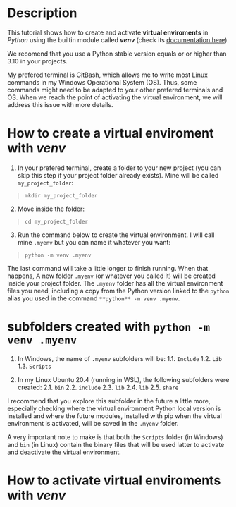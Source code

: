 # Description

This tutorial shows how to create and activate **virtual enviroments** in *Python* using the builtin module called ***venv*** (check its [documentation here](https://docs.python.org/3/library/venv.html)).

We recomend that you use a Python stable version equals or or higher than 3.10 in your projects.

My prefered terminal is GitBash, which allows me to write most Linux commands in my Windows Operational System (OS). Thus, some commands might need to be adapted to your other prefered terminals and OS. When we reach the point of activating the virtual environment, we will address this issue with more details. 

# How to create a virtual enviroment with *venv*

1. In your prefered terminal, create a folder to your new project (you can skip this step if your project folder already exists). Mine will be called `my_project_folder`:

>  ```mkdir my_project_folder```

2. Move inside the folder:

>  ```cd my_project_folder```

3. Run the command below to create the virtual environment.  I will call mine `.myenv` but you can name it whatever you want:

>  ```python -m venv .myenv```

The last command will take a little longer to finish running. When that happens, A new folder `.myenv` (or whatever you called it) will be created inside your project folder. The `.myenv` folder has all the virtual environment files you need, including a copy from the Python version linked to the `python` alias you used in the command `**python** -m venv .myenv`. 

# subfolders created with `python -m venv .myenv`

1. In Windows, the name of `.myenv` subfolders will be:
1.1. `Include`
1.2. `Lib`
1.3. `Scripts`

2. In my Linux Ubuntu 20.4 (running in WSL), the following subfolders were created:
2.1. `bin`
2.2. `include`
2.3. `lib`
2.4. `lib`
2.5. `share`

I recommend that you explore this subfolder in the future a little more, especially checking where the virtual environment Python local version is installed and where the future modules, installed with pip when the virtual environment is activated, will be saved in the `.myenv` folder.

A very important note to make is that both the `Scripts` folder (in Windows) and `bin` (in Linux) contain the binary files that will be used latter to activate and deactivate the virtual environment.

# How to activate virtual enviroments with *venv*





